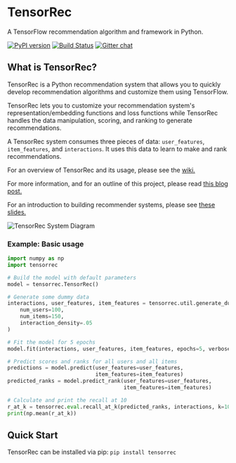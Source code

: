 # TensorRec
A TensorFlow recommendation algorithm and framework in Python.

[![PyPI version](https://badge.fury.io/py/tensorrec.svg)](https://badge.fury.io/py/tensorrec) [![Build Status](https://travis-ci.org/jfkirk/tensorrec.svg?branch=master)](https://travis-ci.org/jfkirk/tensorrec) [![Gitter chat](https://badges.gitter.im/tensorrec/gitter.png)](https://gitter.im/tensorrec)

## What is TensorRec?
TensorRec is a Python recommendation system that allows you to quickly develop recommendation algorithms and customize them using TensorFlow.

TensorRec lets you to customize your recommendation system's representation/embedding functions and loss functions while TensorRec handles the data manipulation, scoring, and ranking to generate recommendations.

A TensorRec system consumes three pieces of data: `user_features`, `item_features`, and `interactions`. It uses this data to learn to make and rank recommendations.

For an overview of TensorRec and its usage, please see the [wiki.](https://github.com/jfkirk/tensorrec/wiki)

For more information, and for an outline of this project, please read [this blog post.](https://medium.com/@jameskirk1/tensorrec-a-recommendation-engine-framework-in-tensorflow-d85e4f0874e8)

For an introduction to building recommender systems, please see [these slides.](https://docs.google.com/presentation/d/1g638Vr5_Z8mw2X6Fu2Oni1xylUm7e1V3CJkmG3lP5C4/edit?usp=sharing)

![TensorRec System Diagram](https://raw.githubusercontent.com/jfkirk/tensorrec/master/examples/system_diagram.png)

### Example: Basic usage
```python
import numpy as np
import tensorrec

# Build the model with default parameters
model = tensorrec.TensorRec()

# Generate some dummy data
interactions, user_features, item_features = tensorrec.util.generate_dummy_data(
    num_users=100,
    num_items=150,
    interaction_density=.05
)

# Fit the model for 5 epochs
model.fit(interactions, user_features, item_features, epochs=5, verbose=True)

# Predict scores and ranks for all users and all items
predictions = model.predict(user_features=user_features,
                            item_features=item_features)
predicted_ranks = model.predict_rank(user_features=user_features,
                                     item_features=item_features)

# Calculate and print the recall at 10
r_at_k = tensorrec.eval.recall_at_k(predicted_ranks, interactions, k=10)
print(np.mean(r_at_k))
```

## Quick Start
TensorRec can be installed via pip:
```pip install tensorrec```

